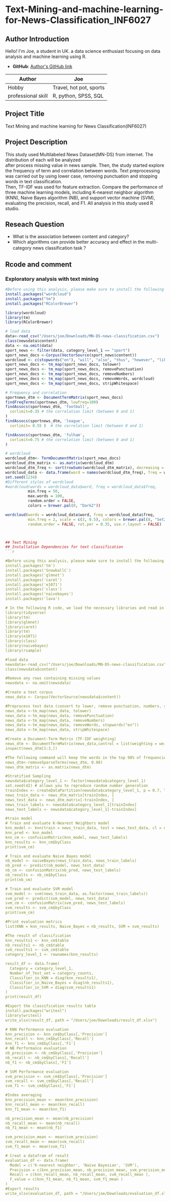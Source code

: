 # Text-Mining-and-machine-learning-for-News-Classification_INF6027



## Author Introduction
Hello! I'm Joe, a student in UK. a data science enthusiast focusing on data analysis and machine learning using R.

- **GitHub**: [Author's GitHub link ](https://github.com/Joe-Y666)

|    Author  | Joe        |
|------------|------------|
| Hobby      | Travel, hot pot, sports   |
| professional skill | R, python, SPSS, SQL  |

## Project Title
Text Mining and machine learning for News Classification(INF6027)

## Project Description
This study used Multilabeled News Dataset(MN-DS) from internet. The distribution of each will be analyzed <br>after process missing value in news sample. Then, the study started explore the frequency of term and correlation between words.
Text preprocessing was carried out by using lower case, removing punctuation and stopping words in text classification.<br> Then, TF-IDF was used for feature extraction. Compare the performance of three machine learning models, including K-nearest neighbor algorithm (KNN), Naive Bayes algorithm (NB), and support vector machine (SVM), evaluating the precision, recall, and F1. All analysis in this study used R studio. 

## Reseach Question
- What is the association between content and category?
- Which algorithms can provide better accuracy and effect in the multi-category news classification task？


## Rcode and comment

### Exploratory analysis with text mining




```r
#Before using this analysis, please make sure to install the following R packages:
install.packages("wordcloud")
install.packages("tm")        
install.packages("RColorBrewer")

library(wordcloud)
library(tm)
library(RColorBrewer)

# load data
data<-read_csv("/Users/joe/Downloads/MN-DS-news-classification.csv")
class(newsdata$content)
data <- na.omit(data)
sport_news <- filter(data, category_level_1 == "sport")
sport_news_docs <-Corpus(VectorSource(sport_news$content))
wordcloud <- c(stopwords("en"), "will", "also", "thus", "however", "like", "one", "just", "get", "can", "'s", "said", "much", "make", "made","now","will")
sport_news_docs <- tm_map(sport_news_docs, tolower)
sport_news_docs <- tm_map(sport_news_docs, removePunctuation)
sport_news_docs <- tm_map(sport_news_docs, removeNumbers)
sport_news_docs <- tm_map(sport_news_docs, removeWords, wordcloud)
sport_news_docs <- tm_map(sport_news_docs, stripWhitespace)

# Frequency and correlation
sportnews_dtm <- DocumentTermMatrix(sport_news_docs)
findFreqTerms(sportnews_dtm, lowfreq=100)
findAssocs(sportnews_dtm, 'football',
  corlimit=0.35 # the correlation limit (between 0 and 1)
)
findAssocs(sportnews_dtm, 'league',
  corlimit= 0.55 )  # the correlation limit (between 0 and 1)

findAssocs(sportnews_dtm, 'fulham',
  corlimit=0.75 # the correlation limit (between 0 and 1)
)

# wordcloud
wordcloud_dtm<- TermDocumentMatrix(sport_news_docs)
wordcloud_dtm_matrix <- as.matrix(wordcloud_dtm)
wordcloud_dtm_freq <- sort(rowSums(wordcloud_dtm_matrix), decreasing = TRUE)
wordcloud_data <- data.frame(word = names(wordcloud_dtm_freq), freq = wordcloud_dtm_freq)
set.seed(1234)
#Different styles of wordcloud
#wordcloud(words = wordcloud_data$word, freq = wordcloud_data$freq, 
          min.freq = 50,      
          max.words = 100,  
          random.order = FALSE,
          colors = brewer.pal(8, "Dark2"))

wordcloud(words = wordcloud_data$word, freq = wordcloud_data$freq,
          min.freq = 2, scale = c(3, 0.5), colors = brewer.pal(8, "Set2"),
          random.order = FALSE, rot.per = 0.35, use.r.layout = FALSE)



## Text Mining
## Installation Dependencies for text classification
```r

#Before using this analysis, please make sure to install the following R packages:
install.packages('tm')
install.packages('SnowballC')
install.packages('glmnet')
install.packages('caret')
install.packages('e1071')
install.packages('class')
install.packages('naivebayes')
install.packages('lava')

# In the following R code, we load the necessary libraries and read in the data.
library(tidyverse)
library(tm)
library(glmnet)
library(caret)
library(tm)
library(e1071)
library(class)
library(naivebayes)
library(rsample)

#load data
newsdata<-read_csv("/Users/joe/Downloads/MN-DS-news-classification.csv")
class(newsdata$content)

#Remove any rows containing missing values
newsdata <- na.omit(newsdata)

#Create a text corpus
news_data <- Corpus(VectorSource(newsdata$content))

#Preprocess text data (convert to lower, remove punctuation, numbers, stopwords and redundant space)
news_data <-tm_map(news_data, tolower)
news_data <-tm_map(news_data, removePunctuation)
news_data <-tm_map(news_data, removeNumbers)
news_data <-tm_map(news_data, removeWords, stopwords("en"))
news_data <-tm_map(news_data, stripWhitespace)

#Create a Document-Term Matrix (TF-IDF weighting)
news_dtm <- DocumentTermMatrix(news_data,control = list(weighting = weightTfIdf))
inspect(news_dtm[1:3,])

#The following command will keep the words in the top 98% of frequencies, removing all terms in the bottom 5% of frequencies
news_dtm<-removeSparseTerms(news_dtm, 0.98)
news_dtm_matrix <- as.matrix(news_dtm)

#Stratified Sampling
newsdata$category_level_1 <- factor(newsdata$category_level_1)
set.seed(42) # allows you to reproduce random number generation
trainIndex <- createDataPartition(newsdata$category_level_1, p = 0.7, list = FALSE)
news_train_data <- news_dtm_matrix[trainIndex, ]
news_test_data <- news_dtm_matrix[-trainIndex, ]
news_train_labels <- newsdata$category_level_1[trainIndex]
news_test_labels <- newsdata$category_level_1[-trainIndex]

#train model
# Train and evaluate K-Nearest Neighbors model
knn_model <- knn(train = news_train_data, test = news_test_data, cl = news_train_labels, k = 5)
knn_pred <- knn_model
knn_cm <- confusionMatrix(knn_model, news_test_labels)
knn_results <- knn_cm$byClass
print(svm_cm)

# Train and evaluate Naive Bayes model
nb_model <- naiveBayes(news_train_data, news_train_labels)
nb_pred <- predict(nb_model, news_test_data)
nb_cm <- confusionMatrix(nb_pred, news_test_labels)
nb_results <- nb_cm$byClass
print(nb_cm)

# Train and evaluate SVM model
svm_model <- svm(news_train_data, as.factor(news_train_labels))
svm_pred <- predict(svm_model, news_test_data)
svm_cm <- confusionMatrix(svm_pred, news_test_labels)
svm_results <- svm_cm$byClass
print(svm_cm)

#Print evaluation metrics
list(KNN = knn_results, Naive_Bayes = nb_results, SVM = svm_results)

#The result of classification
knn_results1 <- knn_cm$table
nb_results1 <- nb_cm$table
svm_results1 <- svm_cm$table
category_level_1 <- rownames(knn_results)

result_df <- data.frame(
  Category = category_level_1, 
  Number_of_Test_set = category_counts, 
  Classifier_in_KNN = diag(knn_results1), 
  Classifier_in_Naive_Bayes = diag(nb_results1), 
  Classifier_in_SVM = diag(svm_results1)
)
print(result_df)

#Export the classification results table
install.packages("writexl")
library(writexl)
write_xlsx(result_df, path = "/Users/joe/Downloads/result_df.xlsx")

# KNN Performance evaluation
knn_precision <- knn_cm$byClass[,'Precision']
knn_recall <- knn_cm$byClass[,'Recall']
knn_f1 <- knn_cm$byClass[,'F1']
# NB Performance evaluation
nb_precision <- nb_cm$byClass[,'Precision']
nb_recall <- nb_cm$byClass[,'Recall']
nb_f1 <- nb_cm$byClass[,'F1']

# SVM Performance evaluation
svm_precision <- svm_cm$byClass[,'Precision']
svm_recall <- svm_cm$byClass[,'Recall']
svm_f1 <- svm_cm$byClass[,'F1']

#Index averaging
knn_precision_mean <- mean(knn_precision)
knn_recall_mean <- mean(knn_recall)
knn_f1_mean <- mean(knn_f1)

nb_precision_mean <- mean(nb_precision)
nb_recall_mean <- mean(nb_recall)
nb_f1_mean <- mean(nb_f1)

svm_precision_mean <- mean(svm_precision)
svm_recall_mean <- mean(svm_recall)
svm_f1_mean <- mean(svm_f1)

# Creat a datafram of result
evaluation_df <- data.frame(
  Model = c('K-nearest neighbor', 'Naive Bayesian', 'SVM'), 
  Precision = c(knn_precision_mean, nb_precision_mean, svm_precision_mean),
  Recall = c(knn_recall_mean, nb_recall_mean, svm_recall_mean ), 
  F_value = c(knn_f1_mean, nb_f1_mean, svm_f1_mean )
)
#Export results
write_xlsx(evaluation_df, path = "/Users/joe/Downloads/evaluation_df.xlsx")

